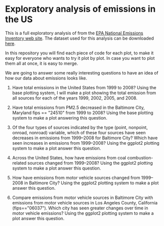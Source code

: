 # Exploratory analysis of emissions in the US
This is a full exploratory analysis of from the [EPA National Emissions Inventory web site](https://www.epa.gov/air-emissions-inventories).
The dataset used for this analysis can be downloaded [here](https://d396qusza40orc.cloudfront.net/exdata%2Fdata%2FNEI_data.zip).

In this repository you will find each piece of code for each plot, to make it easy for everyone who wants to try it plot by plot. In case you want to plot them all at once, it is easy to merge.

We are going to answer some really interesting questions to have an idea of how our data about emissions looks like.

1. Have total emissions in the United States from 1999 to 2008? 
Using the base plotting system, I will make a plot showing the total emission from all sources for each of the years 1999, 2002, 2005, and 2008.



2. Have total emissions from PM2.5 decreased in the Baltimore City, Maryland fips == "24510" from 1999 to 2008? 
Using the base plotting system to make a plot answering this question.



3. Of the four types of sources indicated by the type (point, nonpoint, onroad, nonroad) variable, which of these four sources have seen decreases in emissions from 1999–2008 for Baltimore City? Which have seen increases in emissions from 1999–2008? 
Using the ggplot2 plotting system to make a plot answer this question.



4. Across the United States, how have emissions from coal combustion-related sources changed from 1999–2008?
Using the ggplot2 plotting system to make a plot answer this question.



5. How have emissions from motor vehicle sources changed from 1999–2008 in Baltimore City?
Using the ggplot2 plotting system to make a plot answer this question.



5. Compare emissions from motor vehicle sources in Baltimore City with emissions from motor vehicle sources in Los Angeles County, California (fips=="06037"). Which city has seen greater changes over time in motor vehicle emissions?
Using the ggplot2 plotting system to make a plot answer this question.
